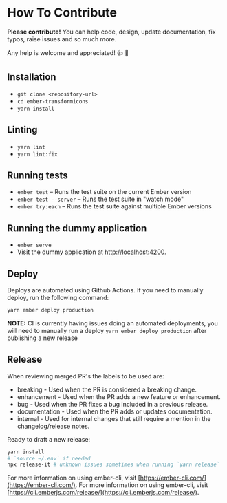 # How To Contribute

**Please contribute!** You can help code, design, update documentation, fix typos, raise issues and so much more.

Any help is welcome and appreciated! :+1: :tada:

## Installation

* `git clone <repository-url>`
* `cd ember-transformicons`
* `yarn install`

## Linting

* `yarn lint`
* `yarn lint:fix`

## Running tests

* `ember test` – Runs the test suite on the current Ember version
* `ember test --server` – Runs the test suite in "watch mode"
* `ember try:each` – Runs the test suite against multiple Ember versions

## Running the dummy application

* `ember serve`
* Visit the dummy application at [http://localhost:4200](http://localhost:4200).

## Deploy

Deploys are automated using Github Actions. If you need to manually deploy, run the following command:

```sh
yarn ember deploy production
```

**NOTE:** CI is currently having issues doing an automated deployments, you will need to manually run a deploy `yarn ember deploy production` after publishing a new release

## Release

When reviewing merged PR's the labels to be used are:

* breaking - Used when the PR is considered a breaking change.
* enhancement - Used when the PR adds a new feature or enhancement.
* bug - Used when the PR fixes a bug included in a previous release.
* documentation - Used when the PR adds or updates documentation.
* internal - Used for internal changes that still require a mention in the
  changelog/release notes.

Ready to draft a new release:

```sh
yarn install
# `source ~/.env` if needed
npx release-it # unknown issues sometimes when running `yarn release`
```

For more information on using ember-cli, visit [https://ember-cli.com/](https://ember-cli.com/).
For more information on using ember-cli, visit [https://cli.emberjs.com/release/](https://cli.emberjs.com/release/).
